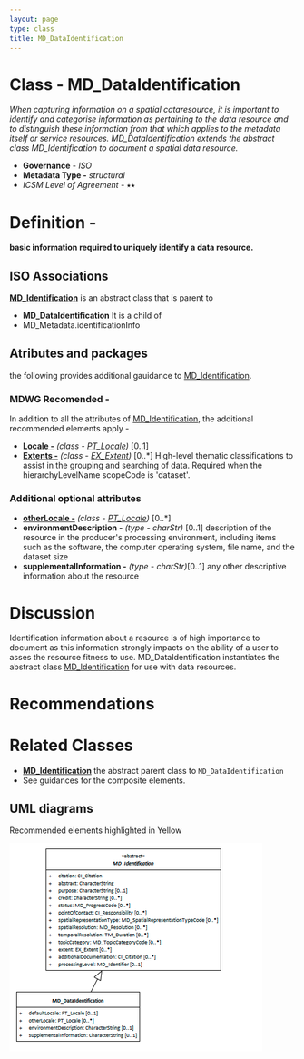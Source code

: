 ```yaml
---
layout: page
type: class
title: MD_DataIdentification
---
```


#  Class - MD_DataIdentification 
*When capturing information on a spatial cataresource, it is important to identify and categorise information as pertaining to the data resource and to distinguish these information from that which applies to the metadata itself or service resources. MD_DataIdentification extends the abstract class MD_Identification to document a spatial data resource.*

- **Governance** -  *ISO*
- **Metadata Type -** *structural*
- *ICSM Level of Agreement* - ⭑⭑

# Definition -

**basic information required to uniquely identify a data resource.**

## ISO Associations 
**[MD_Identification](http://wiki.esipfed.org/index.php/MD_Identification)** is an abstract class that is parent to 
- **MD_DataIdentification**
It is a child of 
- MD_Metadata.identificationInfo

## Atributes and packages
the following provides additional gauidance to [MD_Identification](https://www.loomio.org/d/bziX9e1l/class-md_identification).

### MDWG Recomended - 
In addition to all the attributes of [MD_Identification](https://www.loomio.org/d/bziX9e1l/class-md_identification), the additional recommended elements apply - 
- **[Locale -](https://www.loomio.org/d/Hx9IsE7Q/md_identification-default-locale-definition)** *(class - [PT_Locale](https://www.loomio.org/d/Y8IlUVRL/class-pt_locale))* [0..1] 
- **[Extents -](https://www.loomio.org/d/ilObJX24/md_identification-extent-definition)** *(class - [EX_Extent](http://wiki.esipfed.org/index.php/EX_Extent))* [0..\*]  High-level thematic classifications to assist in the grouping and searching of data. Required when the hierarchyLevelName scopeCode is 'dataset'.

### Additional optional attributes
- **[otherLocale -](https://www.loomio.org/d/Hx9IsE7Q/md_identification-default-locale-definition)** *(class - [PT_Locale](https://www.loomio.org/d/Y8IlUVRL/class-pt_locale))* [0..\*] 
- **environmentDescription -** *(type - charStr)* [0..1] description of the resource in the producer's processing environment, including items such as the software, the computer operating system, file name, and the dataset size
- **supplementalInformation -** *(type - charStr)*[0..1] any other descriptive information about the resource

# Discussion
Identification information about a resource is of high importance to document as this information strongly impacts on the ability of a user to asses the resource fitness to use. MD_DataIdentification instantiates the abstract class [MD_Identification](https://www.loomio.org/d/bziX9e1l/class-md_identification)  for use with data resources.

# Recommendations 
# Related Classes
- **[MD_Identification](https://www.loomio.org/d/bziX9e1l/class-md_identification)** the abstract parent class to `MD_DataIdentification`
- See guidances for the composite elements.


## UML diagrams
Recommended elements highlighted in Yellow

![MD_DataIdentification](../images/class-MD_DataIdentification.png)
